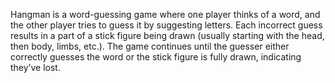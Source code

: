 Hangman is a word-guessing game where one player thinks of a word, and the other player tries to guess it by suggesting letters. Each incorrect guess results in a part of a stick figure being drawn (usually starting with the head, then body, limbs, etc.). The game continues until the guesser either correctly guesses the word or the stick figure is fully drawn, indicating they’ve lost.
